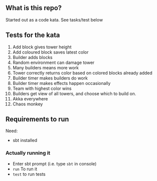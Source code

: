 ## What is this repo?
Started out as a code kata. See tasks/test below


## Tests for the kata
1. Add block gives tower height
2. Add coloured block saves latest color
3. Builder adds blocks
4. Random environment can damage tower
5. Many builders means more work
6. Tower correctly returns color based on colored blocks already added
7. Builder timer makes builders do work
8. Builder timer makes effects happen occasionally
9. Team with highest color wins
10. Builders get view of all towers, and choose which to build on.
11. Akka everywhere
12. Chaos monkey

## Requirements to run 
Need:
- sbt installed

### Actually running it
- Enter sbt prompt (i.e. type `sbt` in console)
- `run` To run it
- `test` to run tests
